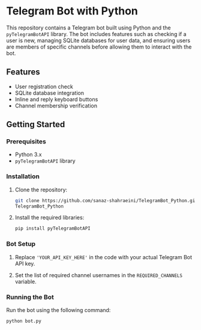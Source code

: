 # Telegram Bot with Python

This repository contains a Telegram bot built using Python and the `pyTelegramBotAPI` library. The bot includes features such as checking if a user is new, managing SQLite databases for user data, and ensuring users are members of specific channels before allowing them to interact with the bot.

## Features

- User registration check
- SQLite database integration
- Inline and reply keyboard buttons
- Channel membership verification

## Getting Started

### Prerequisites

- Python 3.x
- `pyTelegramBotAPI` library

### Installation

1. Clone the repository:

    ```bash
    git clone https://github.com/sanaz-shahraeini/TelegramBot_Python.git
    TelegramBot_Python
    ```

2. Install the required libraries:

    ```bash
    pip install pyTelegramBotAPI
    ```

### Bot Setup

1. Replace `'YOUR_API_KEY_HERE'` in the code with your actual Telegram Bot API key.

2. Set the list of required channel usernames in the `REQUIRED_CHANNELS` variable.

### Running the Bot

Run the bot using the following command:

```bash
python bot.py
